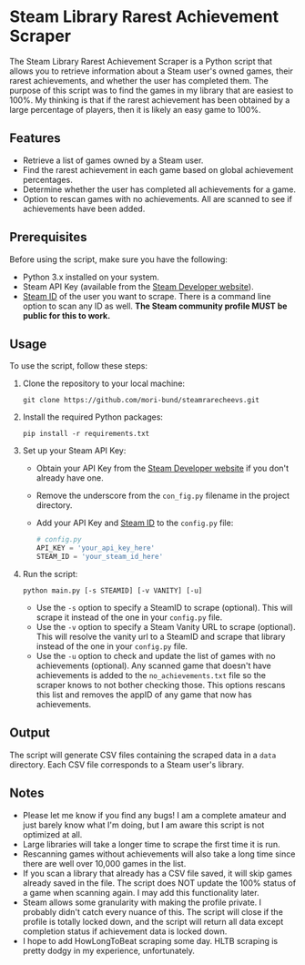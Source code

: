 # Steam Library Rarest Achievement Scraper

The Steam Library Rarest Achievement Scraper is a Python script that allows you to retrieve information about a Steam user's owned games, their rarest achievements, and whether the user has completed them. The purpose of this script was to find the games in my library that are easiest to 100%. My thinking is that if the rarest achievement has been obtained by a large percentage of players, then it is likely an easy game to 100%.

## Features

- Retrieve a list of games owned by a Steam user.
- Find the rarest achievement in each game based on global achievement percentages.
- Determine whether the user has completed all achievements for a game.
- Option to rescan games with no achievements. All are scanned to see if achievements have been added.

## Prerequisites

Before using the script, make sure you have the following:

- Python 3.x installed on your system.
- Steam API Key (available from the [Steam Developer website](https://steamcommunity.com/dev/apikey)).
- [Steam ID](https://help.steampowered.com/en/faqs/view/2816-BE67-5B69-0FEC) of the user you want to scrape. There is a command line option to scan any ID as well. **The Steam community profile MUST be public for this to work.**

## Usage

To use the script, follow these steps:

1. Clone the repository to your local machine:

   ```shell
   git clone https://github.com/mori-bund/steamrarecheevs.git
   ```

2. Install the required Python packages:

   ```shell
   pip install -r requirements.txt
   ```

3. Set up your Steam API Key:

   - Obtain your API Key from the [Steam Developer website](https://steamcommunity.com/dev/apikey) if you don't already have one.
   - Remove the underscore from the `con_fig.py` filename in the project directory.
   - Add your API Key and [Steam ID](https://help.steampowered.com/en/faqs/view/2816-BE67-5B69-0FEC) to the `config.py` file:

     ```python
     # config.py
     API_KEY = 'your_api_key_here'
     STEAM_ID = 'your_steam_id_here'
     ```

4. Run the script:

   ```shell
   python main.py [-s STEAMID] [-v VANITY] [-u]
   ```

   - Use the `-s` option to specify a SteamID to scrape (optional). This will scrape it instead of the one in your `config.py` file.
   - Use the `-v` option to specify a Steam Vanity URL to scrape (optional). This will resolve the vanity url to a SteamID and scrape that library instead of the one in your `config.py` file.
   - Use the `-u` option to check and update the list of games with no achievements (optional). Any scanned game that doesn't have achievements is added to the `no_achievements.txt` file so the scraper knows to not bother checking those. This options rescans this list and removes the appID of any game that now has achievements. 

## Output

The script will generate CSV files containing the scraped data in a `data` directory. Each CSV file corresponds to a Steam user's library.

## Notes

* Please let me know if you find any bugs! I am a complete amateur and just barely know what I'm doing, but I am aware this script is not optimized at all.
* Large libraries will take a longer time to scrape the first time it is run.
* Rescanning games without achievements will also take a long time since there are well over 10,000 games in the list.
* If you scan a library that already has a CSV file saved, it will skip games already saved in the file. The script does NOT update the 100% status of a game when scanning again. I may add this functionality later.
* Steam allows some granularity with making the profile private. I probably didn't catch every nuance of this. The script will close if the profile is totally locked down, and the script will return all data except completion status if achievement data is locked down.
* I hope to add HowLongToBeat scraping some day. HLTB scraping is pretty dodgy in my experience, unfortunately.
